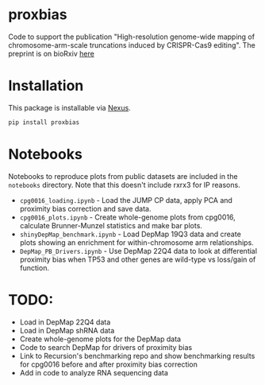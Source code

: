 # proxbias

Code to support the publication "High-resolution genome-wide mapping of chromosome-arm-scale truncations induced by 
CRISPR-Cas9 editing". The preprint is on bioRxiv [here](https://www.biorxiv.org/content/10.1101/2023.04.15.537038v1.article-metrics)

# Installation

This package is installable via [Nexus](nexus.rxrx.io). 

```bash
pip install proxbias
```

# Notebooks

Notebooks to reproduce plots from public datasets are included in the `notebooks` directory. Note that this doesn't 
include rxrx3 for IP reasons. 

- `cpg0016_loading.ipynb` - Load the JUMP CP data, apply PCA and proximity bias correction and save data.
- `cpg0016_plots.ipynb` - Create whole-genome plots from cpg0016, calculate Brunner-Munzel statistics and make bar plots.
- `shinyDepMap_benchmark.ipynb` - Load DepMap 19Q3 data and create plots showing an enrichment for within-chromosome arm relationships.
- `DepMap_PB_Drivers.ipynb` - Use DepMap 22Q4 data to look at differential proximity bias when TP53 and other genes are wild-type vs loss/gain of function.

# TODO:
- Load in DepMap 22Q4 data
- Load in DepMap shRNA data
- Create whole-genome plots for the DepMap data
- Code to search DepMap for drivers of proximity bias
- Link to Recursion's benchmarking repo and show benchmarking results for cpg0016 before and after proximity bias correction
- Add in code to analyze RNA sequencing data
